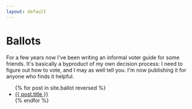 ```yaml
---
layout: default
---
```


<h1>Ballots</h1>

For a few years now I've been writing an informal voter guide for some friends. It's basically a byproduct of my own decision process: I need to figure out how to vote, and I may as well tell you. I'm now publishing it for anyone who finds it helpful.

<ul>
{% for post in site.ballot reversed %}
  <li><a href="{{ post.url }}">{{ post.title }}</a></li>
{% endfor %}
</ul>
